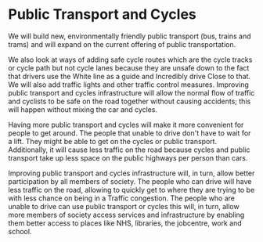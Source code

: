 
Public Transport and Cycles
============================
We will build new, environmentally friendly public transport (bus, trains and trams) and will expand on the current offering of public transportation.

We also look at ways of adding safe cycle routes which are the cycle tracks or cycle path but not cycle lanes because they are unsafe down to the fact that drivers use the White line as a guide and Incredibly drive Close to that. We will also add traffic lights and other traffic control measures. Improving public transport and cycles infrastructure will allow the normal flow of traffic and cyclists to be safe on the road together without causing accidents; this will happen without mixing the car and cycles.

Having more public transport and cycles will make it more convenient for people to get around. The people that unable to drive don't have to wait for a lift. They might be able to get on the cycles or public transport. Additionally, it will cause less traffic on the road because cycles and public transport take up less space on the public highways per person than cars.

Improving public transport and cycles infrastructure will, in turn, allow better participation by all members of society. The people who can drive will have less traffic on the road, allowing to quickly get to where they are trying to be with less chance on being in a Traffic congestion. The people who are unable to drive can use public transport or cycles this will, in turn, allow more members of society access services and infrastructure by enabling them better access to places like NHS, libraries, the jobcentre, work and school.
